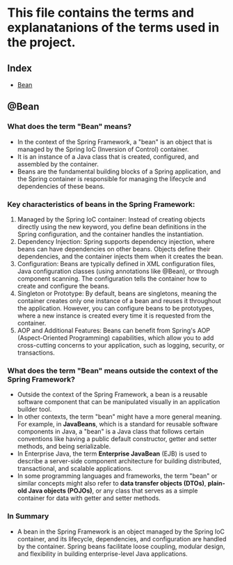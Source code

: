 # This file contains the terms and explanatanions of the terms used in the project.

## Index

- [Bean](#bean)

## @Bean

### What does the term "Bean" means?

- In the context of the Spring Framework, a "bean" is an object that is managed by the Spring IoC (Inversion of Control) container.
- It is an instance of a Java class that is created, configured, and assembled by the container. 
- Beans are the fundamental building blocks of a Spring application, and the Spring container is responsible for managing the lifecycle and dependencies of these beans.
  
### Key characteristics of beans in the Spring Framework:

1. Managed by the Spring IoC container: Instead of creating objects directly using the new keyword, you define bean definitions in the Spring configuration, and the container handles the instantiation.
2. Dependency Injection: Spring supports dependency injection, where beans can have dependencies on other beans. Objects define their dependencies, and the container injects them when it creates the bean.
3. Configuration: Beans are typically defined in XML configuration files, Java configuration classes (using annotations like @Bean), or through component scanning. The configuration tells the container how to create and configure the beans.
4. Singleton or Prototype: By default, beans are singletons, meaning the container creates only one instance of a bean and reuses it throughout the application. However, you can configure beans to be prototypes, where a new instance is created every time it is requested from the container.
5. AOP and Additional Features: Beans can benefit from Spring's AOP (Aspect-Oriented Programming) capabilities, which allow you to add cross-cutting concerns to your application, such as logging, security, or transactions.

### What does the term "Bean" means outside the context of the Spring Framework?

- Outside the context of the Spring Framework, a bean is a reusable software component that can be manipulated visually in an application builder tool.
- In other contexts, the term "bean" might have a more general meaning. For example, in **JavaBeans**, which is a standard for reusable software components in Java, a "bean" is a Java class that follows certain conventions like having a public default constructor, getter and setter methods, and being serializable.
- In Enterprise Java, the term **Enterprise JavaBean** (EJB) is used to describe a server-side component architecture for building distributed, transactional, and scalable applications.
- In some programming languages and frameworks, the term "bean" or similar concepts might also refer to **data transfer objects (DTOs)**, **plain-old Java objects (POJOs)**, or any class that serves as a simple container for data with getter and setter methods.
  
### In Summary

- A bean in the Spring Framework is an object managed by the Spring IoC container, and its lifecycle, dependencies, and configuration are handled by the container. Spring beans facilitate loose coupling, modular design, and flexibility in building enterprise-level Java applications.
